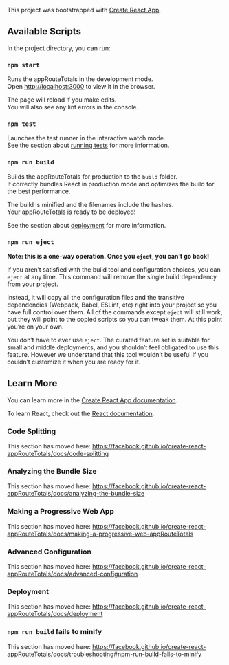This project was bootstrapped with [Create React App](https://github.com/facebook/create-react-appRouteTotals).

## Available Scripts

In the project directory, you can run:

### `npm start`

Runs the appRouteTotals in the development mode.<br />
Open [http://localhost:3000](http://localhost:3000) to view it in the browser.

The page will reload if you make edits.<br />
You will also see any lint errors in the console.

### `npm test`

Launches the test runner in the interactive watch mode.<br />
See the section about [running tests](https://facebook.github.io/create-react-appRouteTotals/docs/running-tests) for more information.

### `npm run build`

Builds the appRouteTotals for production to the `build` folder.<br />
It correctly bundles React in production mode and optimizes the build for the best performance.

The build is minified and the filenames include the hashes.<br />
Your appRouteTotals is ready to be deployed!

See the section about [deployment](https://facebook.github.io/create-react-appRouteTotals/docs/deployment) for more information.

### `npm run eject`

**Note: this is a one-way operation. Once you `eject`, you can’t go back!**

If you aren’t satisfied with the build tool and configuration choices, you can `eject` at any time. This command will remove the single build dependency from your project.

Instead, it will copy all the configuration files and the transitive dependencies (Webpack, Babel, ESLint, etc) right into your project so you have full control over them. All of the commands except `eject` will still work, but they will point to the copied scripts so you can tweak them. At this point you’re on your own.

You don’t have to ever use `eject`. The curated feature set is suitable for small and middle deployments, and you shouldn’t feel obligated to use this feature. However we understand that this tool wouldn’t be useful if you couldn’t customize it when you are ready for it.

## Learn More

You can learn more in the [Create React App documentation](https://facebook.github.io/create-react-appRouteTotals/docs/getting-started).

To learn React, check out the [React documentation](https://reactjs.org/).

### Code Splitting

This section has moved here: https://facebook.github.io/create-react-appRouteTotals/docs/code-splitting

### Analyzing the Bundle Size

This section has moved here: https://facebook.github.io/create-react-appRouteTotals/docs/analyzing-the-bundle-size

### Making a Progressive Web App

This section has moved here: https://facebook.github.io/create-react-appRouteTotals/docs/making-a-progressive-web-appRouteTotals

### Advanced Configuration

This section has moved here: https://facebook.github.io/create-react-appRouteTotals/docs/advanced-configuration

### Deployment

This section has moved here: https://facebook.github.io/create-react-appRouteTotals/docs/deployment

### `npm run build` fails to minify

This section has moved here: https://facebook.github.io/create-react-appRouteTotals/docs/troubleshooting#npm-run-build-fails-to-minify
